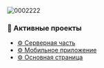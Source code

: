 ![0002222](https://user-images.githubusercontent.com/52669201/230794906-55ab316b-50ae-4c3b-8b8f-a422f7f7307e.png)

### 📎 Активные проекты

* [⚙ Серверная часть](https://github.com/AlexZai007/MaoMe-server)
* [⚙ Мобильное приложение](https://github.com/4wl2d/MaoMe-mobile)
* [⚙ Основная страница](https://github.com/AlexZai007/MaoMe)




